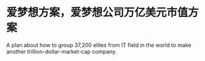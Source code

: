 # 爱梦想方案，爱梦想公司万亿美元市值方案
A plan about how to group 37,200 elites from IT field in the world to make another trillion-dollar-market-cap company. 
